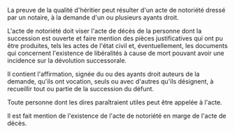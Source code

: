 La preuve de la qualité d'héritier peut résulter d'un acte de notoriété dressé par un notaire, à la demande d'un ou plusieurs ayants droit.


L'acte de notoriété doit viser l'acte de décès de la personne dont la succession est ouverte et faire mention des pièces justificatives qui ont pu être produites, tels les actes de l'état civil et, éventuellement, les documents qui concernent l'existence de libéralités à cause de mort pouvant avoir une incidence sur la dévolution successorale.


Il contient l'affirmation, signée du ou des ayants droit auteurs de la demande, qu'ils ont vocation, seuls ou avec d'autres qu'ils désignent, à recueillir tout ou partie de la succession du défunt.


Toute personne dont les dires paraîtraient utiles peut être appelée à l'acte.


Il est fait mention de l'existence de l'acte de notoriété en marge de l'acte de décès.

